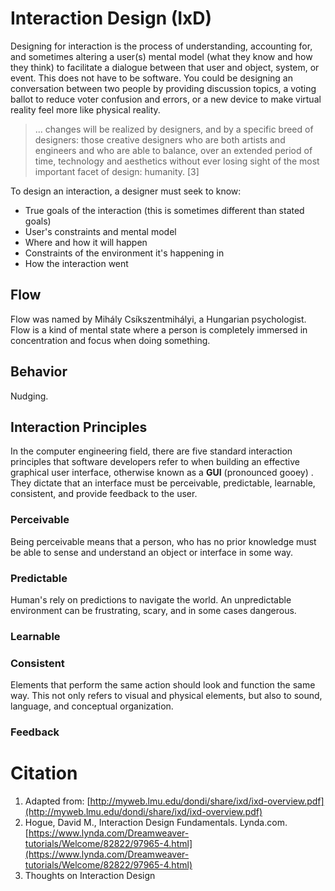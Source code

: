 # Interaction Design \(IxD\)

Designing for interaction is the process of understanding, accounting for, and sometimes altering a user\(s\) mental model \(what they know and how they think\) to facilitate a dialogue between that user and object, system, or event. This does not have to be software. You could be designing an conversation between two people by providing discussion topics, a voting ballot to reduce voter confusion and errors, or a new device to make virtual reality feel more like physical reality.

> ... changes will be realized by designers, and by a specific breed of designers: those creative designers who are both artists and engineers and who are able to balance, over an extended period of time, technology and aesthetics without ever losing sight of the most important facet of design: humanity. \[3\]

To design an interaction, a designer must seek to know:

* True goals of the interaction \(this is sometimes different than stated goals\)
* User's constraints and mental model
* Where and how it will happen
* Constraints of the environment it's happening in
* How the interaction went

## Flow

Flow was named by Mihály Csíkszentmihályi, a Hungarian psychologist. Flow is a kind of mental state where a person is completely immersed in concentration and focus when doing something.

## Behavior

Nudging.

## Interaction Principles

In the computer engineering field, there are five standard interaction principles that software developers refer to when building an effective graphical user interface, otherwise known as a **GUI** \(pronounced gooey\) . They dictate that an interface must be perceivable, predictable, learnable, consistent, and provide feedback to the user.

### Perceivable

Being perceivable means that a person, who has no prior knowledge must be able to sense and understand an object or interface in some way.

### Predictable

Human's rely on predictions to navigate the world. An unpredictable environment can be frustrating, scary, and in some cases dangerous.

### Learnable

### Consistent

Elements that perform the same action should look and function the same way. This not only refers to visual and physical elements, but also to sound, language, and conceptual organization.

### Feedback

# Citation

1. Adapted from: [http://myweb.lmu.edu/dondi/share/ixd/ixd-overview.pdf](http://myweb.lmu.edu/dondi/share/ixd/ixd-overview.pdf)
2. Hogue, David M., Interaction Design Fundamentals. Lynda.com. [https://www.lynda.com/Dreamweaver-tutorials/Welcome/82822/97965-4.html](https://www.lynda.com/Dreamweaver-tutorials/Welcome/82822/97965-4.html)
3. Thoughts on Interaction Design



